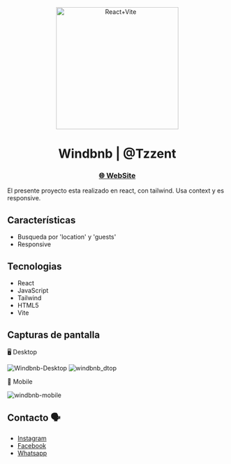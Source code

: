 <div align="center">

   <img src="https://github.com/Tzzent/Windbnb/assets/86677547/93a2d428-5044-4a28-b1f0-8f82e8a44c9b" alt="React+Vite" width="280">
</div>

<h1 align="center">Windbnb | @Tzzent</h1>

<div align="center">
  <h3>
    <a target="_blank" href="https://tzzent.github.io/Windbnb/">
     🌐 WebSite
    </a>
  </h3>
</div>

El presente proyecto esta realizado en react, con tailwind.
Usa context y es responsive.

## Características

- Busqueda por 'location' y 'guests'
- Responsive

## Tecnologias

- React
- JavaScript
- Tailwind
- HTML5
- Vite

## Capturas de pantalla

🖥️ Desktop <br>

![Windbnb-Desktop](https://github.com/Tzzent/Windbnb/assets/86677547/4242c031-b1d0-4b26-bee6-b7878d955b55)
![windbnb_dtop](https://github.com/Tzzent/Windbnb/assets/86677547/3348f7ad-67b0-4c14-b071-5d227e76eb93)

📱 Mobile <br>

![windbnb-mobile](https://github.com/Tzzent/Windbnb/assets/86677547/75b51e0f-f331-4bdf-a24b-99f5add1b084)

## Contacto 🗣️

- [Instagram](https://www.instagram.com/tzzent/)
- [Facebook](https://www.facebook.com/Tzzent/)
- [Whatsapp](https://api.whatsapp.com/send?phone=+51900899785&text=Hola!%20Puedo%20realizar%20una%20consulta?)
